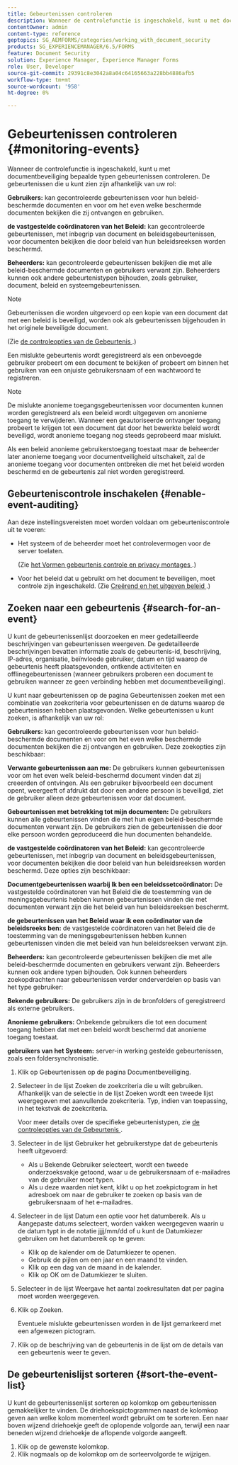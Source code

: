 ```yaml
---
title: Gebeurtenissen controleren
description: Wanneer de controlefunctie is ingeschakeld, kunt u met documentbeveiliging bepaalde typen gebeurtenissen controleren. U kunt de gebeurtenissenlijst eenvoudig zoeken en sorteren met behulp van de documentbeveiliging.
contentOwner: admin
content-type: reference
geptopics: SG_AEMFORMS/categories/working_with_document_security
products: SG_EXPERIENCEMANAGER/6.5/FORMS
feature: Document Security
solution: Experience Manager, Experience Manager Forms
role: User, Developer
source-git-commit: 29391c8e3042a8a04c64165663a228bb4886afb5
workflow-type: tm+mt
source-wordcount: '958'
ht-degree: 0%

---
```


# Gebeurtenissen controleren {#monitoring-events}

Wanneer de controlefunctie is ingeschakeld, kunt u met documentbeveiliging bepaalde typen gebeurtenissen controleren. De gebeurtenissen die u kunt zien zijn afhankelijk van uw rol:

**Gebruikers:** kan gecontroleerde gebeurtenissen voor hun beleid-beschermde documenten en voor om het even welke beschermde documenten bekijken die zij ontvangen en gebruiken.

**de vastgestelde coördinatoren van het Beleid:** kan gecontroleerde gebeurtenissen, met inbegrip van document en beleidsgebeurtenissen, voor documenten bekijken die door beleid van hun beleidsreeksen worden beschermd.

**Beheerders:** kan gecontroleerde gebeurtenissen bekijken die met alle beleid-beschermde documenten en gebruikers verwant zijn. Beheerders kunnen ook andere gebeurtenistypen bijhouden, zoals gebruiker, document, beleid en systeemgebeurtenissen.

>[!NOTE]
>
>Gebeurtenissen die worden uitgevoerd op een kopie van een document dat met een beleid is beveiligd, worden ook als gebeurtenissen bijgehouden in het originele beveiligde document.

(Zie [ de controleopties van de Gebeurtenis ](/help/forms/using/admin-help/configuring-client-server-options.md#event-auditing-options).)

Een mislukte gebeurtenis wordt geregistreerd als een onbevoegde gebruiker probeert om een document te bekijken of probeert om binnen het gebruiken van een onjuiste gebruikersnaam of een wachtwoord te registreren.

>[!NOTE]
>
>De mislukte anonieme toegangsgebeurtenissen voor documenten kunnen worden geregistreerd als een beleid wordt uitgegeven om anonieme toegang te verwijderen. Wanneer een geautoriseerde ontvanger toegang probeert te krijgen tot een document dat door het bewerkte beleid wordt beveiligd, wordt anonieme toegang nog steeds geprobeerd maar mislukt.

Als een beleid anonieme gebruikerstoegang toestaat maar de beheerder later anonieme toegang voor documentveiligheid uitschakelt, zal de anonieme toegang voor documenten ontbreken die met het beleid worden beschermd en de gebeurtenis zal niet worden geregistreerd.

## Gebeurteniscontrole inschakelen {#enable-event-auditing}

Aan deze instellingsvereisten moet worden voldaan om gebeurteniscontrole uit te voeren:

* Het systeem of de beheerder moet het controlevermogen voor de server toelaten.

  (Zie [ het Vormen gebeurtenis controle en privacy montages ](/help/forms/using/admin-help/configuring-client-server-options.md#configuring-event-auditing-and-privacy-settings).)

* Voor het beleid dat u gebruikt om het document te beveiligen, moet controle zijn ingeschakeld. (Zie [ Creërend en het uitgeven beleid ](/help/forms/using/admin-help/creating-policies.md#creating-and-editing-policies).)

## Zoeken naar een gebeurtenis {#search-for-an-event}

U kunt de gebeurtenissenlijst doorzoeken en meer gedetailleerde beschrijvingen van gebeurtenissen weergeven. De gedetailleerde beschrijvingen bevatten informatie zoals de gebeurtenis-id, beschrijving, IP-adres, organisatie, beïnvloede gebruiker, datum en tijd waarop de gebeurtenis heeft plaatsgevonden, ontkende activiteiten en offlinegebeurtenissen (wanneer gebruikers proberen een document te gebruiken wanneer ze geen verbinding hebben met documentbeveiliging).

U kunt naar gebeurtenissen op de pagina Gebeurtenissen zoeken met een combinatie van zoekcriteria voor gebeurtenissen en de datums waarop de gebeurtenissen hebben plaatsgevonden. Welke gebeurtenissen u kunt zoeken, is afhankelijk van uw rol:

**Gebruikers:** kan gecontroleerde gebeurtenissen voor hun beleid-beschermde documenten en voor om het even welke beschermde documenten bekijken die zij ontvangen en gebruiken. Deze zoekopties zijn beschikbaar:

**Verwante gebeurtenissen
aan me:** De gebruikers kunnen gebeurtenissen voor om het even welk beleid-beschermd document vinden dat zij creeerden of ontvingen. Als een gebruiker bijvoorbeeld een document opent, weergeeft of afdrukt dat door een andere persoon is beveiligd, ziet de gebruiker alleen deze gebeurtenissen voor dat document.

**Gebeurtenissen met betrekking tot mijn documenten:** De gebruikers kunnen alle gebeurtenissen vinden die met hun eigen beleid-beschermde documenten verwant zijn. De gebruikers zien de gebeurtenissen die door elke persoon worden geproduceerd die hun documenten behandelde.

**de vastgestelde coördinatoren van het Beleid:** kan gecontroleerde gebeurtenissen, met inbegrip van document en beleidsgebeurtenissen, voor documenten bekijken die door beleid van hun beleidsreeksen worden beschermd. Deze opties zijn beschikbaar:

**Documentgebeurtenissen waarbij
Ik ben een beleidssetcoördinator:** De vastgestelde coördinatoren van het Beleid die de toestemming van de meningsgebeurtenis hebben kunnen gebeurtenissen vinden die met documenten verwant zijn die het beleid van hun beleidsreeksen beschermt.

**de gebeurtenissen van het Beleid waar ik een coördinator van de beleidsreeks ben:** de vastgestelde coördinatoren van het Beleid die de toestemming van de meningsgebeurtenissen hebben kunnen gebeurtenissen vinden die met beleid van hun beleidsreeksen verwant zijn.

**Beheerders:** kan gecontroleerde gebeurtenissen bekijken die met alle beleid-beschermde documenten en gebruikers verwant zijn. Beheerders kunnen ook andere typen bijhouden. Ook kunnen beheerders zoekopdrachten naar gebeurtenissen verder onderverdelen op basis van het type gebruiker:

**Bekende gebruikers:** De gebruikers zijn in de bronfolders of geregistreerd als externe gebruikers.

**Anonieme gebruikers:** Onbekende gebruikers die tot een document toegang hebben dat met een beleid wordt beschermd dat anonieme toegang toestaat.

**gebruikers van het Systeem:** server-in werking gestelde gebeurtenissen, zoals een foldersynchronisatie.

1. Klik op Gebeurtenissen op de pagina Documentbeveiliging.
1. Selecteer in de lijst Zoeken de zoekcriteria die u wilt gebruiken. Afhankelijk van de selectie in de lijst Zoeken wordt een tweede lijst weergegeven met aanvullende zoekcriteria. Typ, indien van toepassing, in het tekstvak de zoekcriteria.

   Voor meer details over de specifieke gebeurtenistypen, zie [ de controleopties van de Gebeurtenis ](/help/forms/using/admin-help/configuring-client-server-options.md#event-auditing-options).

1. Selecteer in de lijst Gebruiker het gebruikerstype dat de gebeurtenis heeft uitgevoerd:

   * Als u Bekende Gebruiker selecteert, wordt een tweede onderzoeksvakje getoond, waar u de gebruikersnaam of e-mailadres van de gebruiker moet typen.
   * Als u deze waarden niet kent, klikt u op het zoekpictogram in het adresboek om naar de gebruiker te zoeken op basis van de gebruikersnaam of het e-mailadres.

1. Selecteer in de lijst Datum een optie voor het datumbereik. Als u Aangepaste datums selecteert, worden vakken weergegeven waarin u de datum typt in de notatie jjjj/mm/dd of u kunt de Datumkiezer gebruiken om het datumbereik op te geven:

   * Klik op de kalender om de Datumkiezer te openen.
   * Gebruik de pijlen om een jaar en een maand te vinden.
   * Klik op een dag van de maand in de kalender.
   * Klik op OK om de Datumkiezer te sluiten.

1. Selecteer in de lijst Weergave het aantal zoekresultaten dat per pagina moet worden weergegeven.
1. Klik op Zoeken.

   Eventuele mislukte gebeurtenissen worden in de lijst gemarkeerd met een afgewezen pictogram.

1. Klik op de beschrijving van de gebeurtenis in de lijst om de details van een gebeurtenis weer te geven.

## De gebeurtenislijst sorteren {#sort-the-event-list}

U kunt de gebeurtenissenlijst sorteren op kolomkop om gebeurtenissen gemakkelijker te vinden. De driehoekspictogrammen naast de kolomkop geven aan welke kolom momenteel wordt gebruikt om te sorteren. Een naar boven wijzend driehoekje geeft de oplopende volgorde aan, terwijl een naar beneden wijzend driehoekje de aflopende volgorde aangeeft.

1. Klik op de gewenste kolomkop.
1. Klik nogmaals op de kolomkop om de sorteervolgorde te wijzigen.
